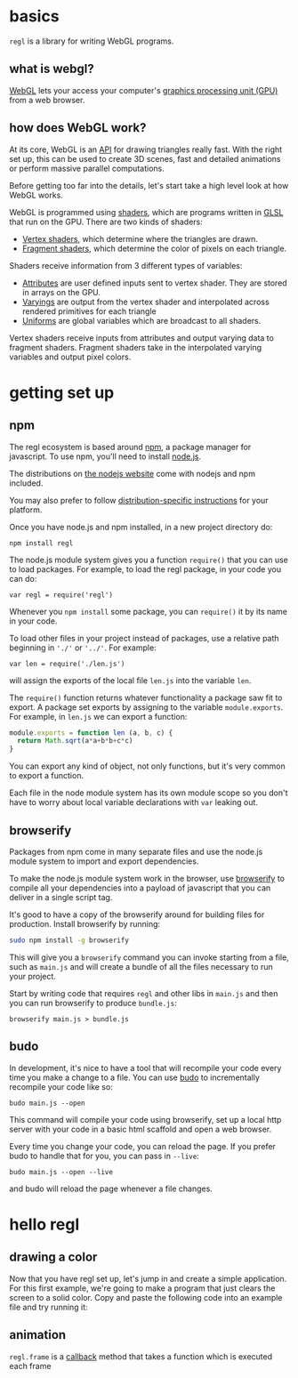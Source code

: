 # basics
`regl` is a library for writing WebGL programs.

## what is webgl?
[WebGL](https://www.khronos.org/webgl/) lets your access your computer's [graphics processing unit (GPU)](https://en.wikipedia.org/wiki/Graphics_processing_unit) from a web browser.

## how does WebGL work?
At its core, WebGL is an [API](https://en.wikipedia.org/wiki/Application_programming_interface) for drawing triangles really fast.  With the right set up, this can be used to create 3D scenes, fast and detailed animations or perform massive parallel computations.

Before getting too far into the details, let's start take a high level look at how WebGL works.

WebGL is programmed using [shaders](https://en.wikipedia.org/wiki/Shader), which are programs written in [GLSL](https://www.opengl.org/documentation/glsl/) that run on the GPU.  There are two kinds of shaders:

* [Vertex shaders](https://www.opengl.org/wiki/Vertex_Shader), which determine where the triangles are drawn.
* [Fragment shaders](https://www.opengl.org/wiki/Fragment_Shader), which determine the color of pixels on each triangle.

Shaders receive information from 3 different types of variables:

* [Attributes](https://www.opengl.org/wiki/Vertex_Shader#Inputs) are user defined inputs sent to vertex shader.  They are stored in arrays on the GPU.
* [Varyings](https://www.opengl.org/sdk/docs/tutorials/ClockworkCoders/varying.php) are output from the vertex shader and interpolated across rendered primitives for each triangle
* [Uniforms](https://www.opengl.org/wiki/Uniform_(GLSL)) are global variables which are broadcast to all shaders.

Vertex shaders receive inputs from attributes and output varying data to fragment shaders.  Fragment shaders take in the interpolated varying variables and output pixel colors.

<script>
var regl = require('regl')()
var text = require('./tuts/text.js')(regl)

regl.container.style.width = '100%'
regl.container.style.height = '200px'

var box = regl({
  vert: `
  precision mediump float;
  uniform vec2 scale, translate;
  attribute vec2 position;
  void main () {
    gl_Position = vec4(scale * position + translate, 0.5, 1);
  }
  `,

  frag: `
  precision mediump float;
  uniform vec4 color;
  void main () {
    gl_FragColor = color;
  }
  `,

  attributes: {
    position: [
      [-1, -1],
      [-1, 1],
      [1, -1],
      [1, -1],
      [-1, 1],
      [1, 1]
    ]
  },

  uniforms: {
    color: regl.prop('color'),
    translate: regl.prop('translate'),
    scale: regl.prop('scale')
  },

  count: 6
})

const arrow = regl({
  vert: `
  precision mediump float;
  uniform vec2 scale, translate;
  attribute vec2 position;
  varying float phase;
  void main () {
    phase = -position.x;
    gl_Position = vec4(scale * position + translate, 0.5, 1);
  }
  `,

  frag: `
  precision mediump float;
  uniform vec4 color;
  uniform float time;
  varying float phase;
  void main () {
    gl_FragColor = vec4(sqrt(
      mix(color.xyz, vec3(0, 0, 0.5), (0.5 + 0.5 * cos(time + 12.0 * phase)))), 1.0);
  }
  `,

  attributes: {
    position: [
      [-1, -1],
      [-1, 1],
      [1, -1],
      [1, -1],
      [-1, 1],
      [1, 1],
      [1, 2],
      [1, -2],
      [2, 0]
    ]
  },

  uniforms: {
    color: regl.prop('color'),
    translate: regl.prop('translate'),
    scale: regl.prop('scale'),
    time: ({tick}) => 0.2 * tick
  },

  count: 9
})

const drawPolygon = regl({
  vert: `
  precision mediump float;
  uniform vec2 scale, offset;
  uniform float angle;
  attribute vec2 position;
  attribute vec3 color;
  varying vec3 fragColor;
  void main () {
    fragColor = color;
    gl_Position = vec4(scale * vec2(
      cos(angle) * position.x - sin(angle) * position.y,
      sin(angle) * position.x + cos(angle) * position.y) + offset, 0, 1);
    gl_PointSize = 8.0;
  }
  `,

  frag: `
  precision mediump float;
  uniform float intensity;
  varying vec3 fragColor;
  void main () {
    gl_FragColor = vec4(sqrt(fragColor + intensity), 1);
  }
  `,

  attributes: {
    color: [
      [1, 0, 0],
      [0, 1, 0],
      [0, 0, 1]
    ],
    position: [
      [1, 0],
      [0, 1],
      [-1, -1]
    ]
  },

  uniforms: {
    scale: regl.prop('scale'),
    offset: regl.prop('translate'),
    angle: regl.prop('angle'),
    intensity: regl.prop('intensity')
  },

  count: 3,

  primitive: regl.prop('primitive')
})

regl.frame(({viewportWidth, viewportHeight, tick}) => {
  regl.clear({
    depth: 1
  })

  const aspect = viewportWidth / viewportHeight

  let angle = 0.005 * tick
  angle = 2.0 * Math.PI * (angle - Math.floor(angle))

  const intensity = 0.25 * (1.0 + Math.sin(0.01 * tick))

  box([
  {
    translate: [-0.8, 0],
    scale: [0.15, 0.15 * aspect],
    color: [0.8, 0.8, 0.8, 1]
  }, {
    translate: [0, 0],
    scale: [0.15, 0.15 * aspect],
    color: [0.8, 0.8, 0.8, 1]
  }, {
    translate: [0.8, 0],
    scale: [0.15, 0.15 * aspect],
    color: [0.8, 0.8, 0.8, 1]
  }])

  drawPolygon([{
    translate: [-0.8, 0],
    angle: 0,
    scale: [0.1, 0.1 * aspect],
    primitive: 'points',
    intensity: 0
  }, {
    translate: [0, 0],
    angle,
    scale: [0.1, 0.1 * aspect],
    primitive: 'points',
    intensity: 0
  }, {
    translate: [0, 0],
    angle,
    scale: [0.1, 0.1 * aspect],
    primitive: 'line loop',
    intensity: 0
  }, {
    translate: [0.8, 0],
    angle,
    scale: [0.1, 0.1 * aspect],
    primitive: 'triangles',
    intensity: intensity
  }])

  arrow([{
    translate: [-0.48, 0],
    scale: [0.15, aspect * 0.03],
    color: [1, 0, 1, 1]
  }, {
    translate: [0.32, 0],
    scale: [0.15, aspect * 0.03],
    color: [0, 1, 1, 1]
  }])

  text('uniforms', [-0.1, 0.65], 0.05, [0, 0, 0, 1])
  text('{ angle: ' + angle.toFixed(4) + ',', [-0.3, 0.5], 0.05, [0, 0, 0, 1])
  text('intensity: ' + intensity.toFixed(4) + ' }', [0.01, 0.5], 0.05, [0, 0, 0, 1])
  text('attributes', [-0.9, -0.9], 0.05, [0, 0, 0, 1])
  text('vertex shader', [-0.6, -0.2 * aspect], 0.05, [0, 0, 0, 1])
  text('varying variables', [-0.17, -0.9], 0.05, [0, 0, 0, 1])
  text('fragment shader', [0.2, -0.2 * aspect], 0.05, [0, 0, 0, 1])
  text('pixels', [0.75, -0.9], 0.05, [0, 0, 0, 1])
})
</script>

# getting set up

## npm

The regl ecosystem is based around [npm](https://npmjs.com), a package manager
for javascript. To use npm, you'll need to install
[node.js](https://nodejs.org/).

The distributions on [the nodejs website](https://nodejs.org/en/download/) come
with nodejs and npm included.

You may also prefer to follow [distribution-specific
instructions](https://nodejs.org/en/download/package-manager/) for your platform.

Once you have node.js and npm installed, in a new project directory do:

```
npm install regl
```

The node.js module system gives you a function `require()` that you can use to
load packages. For example, to load the regl package, in your code you can do:

```
var regl = require('regl')
```

Whenever you `npm install` some package, you can `require()` it by its name in
your code.

To load other files in your project instead of packages, use a relative path
beginning in `'./'` or `'../'`. For example:

```
var len = require('./len.js')
```

will assign the exports of the local file `len.js` into the variable `len`.

The `require()` function returns whatever functionality a package saw fit to
export. A package set exports by assigning to the variable `module.exports`. For
example, in `len.js` we can export a function:

``` js
module.exports = function len (a, b, c) {
  return Math.sqrt(a*a+b*b+c*c)
}
```

You can export any kind of object, not only functions, but it's very common to
export a function.

Each file in the node module system has its own module scope so you don't have
to worry about local variable declarations with `var` leaking out.

## browserify

Packages from npm come in many separate files and use the node.js module system
to import and export dependencies.

To make the node.js module system work in the browser, use
[browserify](http://browserify.org) to compile all your dependencies into a
payload of javascript that you can deliver in a single script tag.

It's good to have a copy of the browserify around for building files for
production. Install browserify by running:

``` sh
sudo npm install -g browserify
```

This will give you a `browserify` command you can invoke starting from a file,
such as `main.js` and will create a bundle of all the files necessary to run
your project.

Start by writing code that requires `regl` and other libs in `main.js` and then
you can run browserify to produce  `bundle.js`:

```
browserify main.js > bundle.js
```

## budo

In development, it's nice to have a tool that will recompile your code every
time you make a change to a file. You can use
[budo](https://npmjs.com/package/budo) to incrementally recompile your code like
so:

```
budo main.js --open
```

This command will compile your code using browserify, set up a local http
server with your code in a basic html scaffold and open a web browser.

Every time you change your code, you can reload the page. If you prefer budo to
handle that for you, you can pass in `--live`:

```
budo main.js --open --live
```

and budo will reload the page whenever a file changes.

# hello regl

## drawing a color
Now that you have regl set up, let's jump in and create a simple application.  For this first example, we're going to make a program that just clears the screen to a solid color.  Copy and paste the following code into an example file and try running it:

<script show>
// First we import regl and call the constructor
var regl = require('regl')()

// Then we hook a callback to draw the current frame
regl.frame(function () {
  // And in the frame loop we clear the screen color to magenta
  regl.clear({
    // This line determines the color of the screen.  It has 4 components:
    //  [red, green, blue, alpha]
    //
    // Each of these is a number between 0 and 1, where 0 = dark and 1 = light.
    // alpha is a special color controlling transparency.
    //
    color: [1, 0, 1, 1]
    //
    // Try changing these numbers in your program and see what happens!
  })
})
</script>

## animation
`regl.frame` is a [callback](https://en.wikipedia.org/wiki/Callback_%28computer_programming%29#JavaScript) method that takes a function which is executed each frame

<script show>
var regl = require('regl')()

regl.frame(function () {
  // Instead of magenta, we oscillate the color
  regl.clear({
    color: [0, 0.5 * (1.0 + Math.cos(Date.now() * 0.01)), 1, 1]
  })
})
</script>
